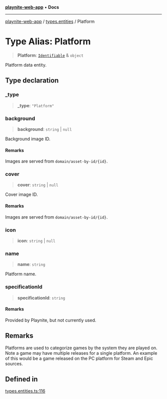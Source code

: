 [**playnite-web-app**](../../README.md) • **Docs**

***

[playnite-web-app](../../README.md) / [types.entities](../README.md) / Platform

# Type Alias: Platform

> **Platform**: [`Identifiable`](Identifiable.md) & `object`

Platform data entity.

## Type declaration

### \_type

> **\_type**: `"Platform"`

### background

> **background**: `string` \| `null`

Background image ID.

#### Remarks

Images are served from `domain/asset-by-id/{id}`.

### cover

> **cover**: `string` \| `null`

Cover image ID.

#### Remarks

Images are served from  `domain/asset-by-id/{id}`.

### icon

> **icon**: `string` \| `null`

### name

> **name**: `string`

Platform name.

### specificationId

> **specificationId**: `string`

#### Remarks

Provided by Playnite, but not currently used.

## Remarks

Platforms are used to categorize games by the system they are played on. Note a game may have multiple releases for a single platform. An example of this would be a game released on the PC platform for Steam and Epic sources.

## Defined in

[types.entities.ts:116](https://github.com/andrew-codes/playnite-web/blob/96565f65837f080d29153f7b950f29aaa7f41967/apps/playnite-web/src/server/data/types.entities.ts#L116)
